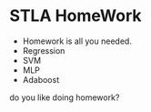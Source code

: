 # STLA HomeWork
- Homework is all you needed. 
- Regression
- SVM
- MLP
- Adaboost 


do you like doing homework?

